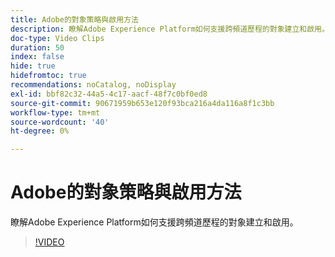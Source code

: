 ```yaml
---
title: Adobe的對象策略與啟用方法
description: 瞭解Adobe Experience Platform如何支援跨頻道歷程的對象建立和啟用。
doc-type: Video Clips
duration: 50
index: false
hide: true
hidefromtoc: true
recommendations: noCatalog, noDisplay
exl-id: bbf82c32-44a5-4c17-aacf-48f7c0bf0ed8
source-git-commit: 90671959b653e120f93bca216a4da116a8f1c3bb
workflow-type: tm+mt
source-wordcount: '40'
ht-degree: 0%

---
```


# Adobe的對象策略與啟用方法

瞭解Adobe Experience Platform如何支援跨頻道歷程的對象建立和啟用。

<!-- 62_S655_3442541_49_adobes-approach-to-audience-strategy-and-activation -->
>[!VIDEO](https://video.tv.adobe.com/v/3459633/?learn=on&enablevpops=true&captions=chi_hant)
